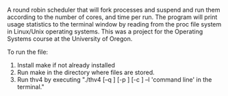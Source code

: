 A round robin scheduler that will fork processes and suspend and run them according to the number of cores, and time per run. 
The program will print usage statistics to the terminal window by reading from the proc file system in Linux/Unix operating systems.
This was a project for the Operating Systems course at the University of Oregon.

To run the file:
1. Install make if not already installed
2. Run make in the directory where files are stored.
3. Run thv4 by executing "./thv4 [–q <msec>] [-p <nprocesses>] [-c <ncores>] –l 'command line' in the terminal."
